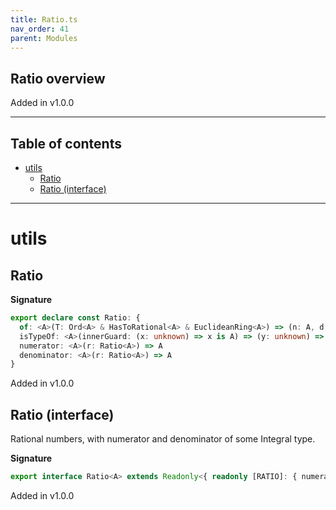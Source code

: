 ```yaml
---
title: Ratio.ts
nav_order: 41
parent: Modules
---
```


## Ratio overview

Added in v1.0.0

---

<h2 class="text-delta">Table of contents</h2>

- [utils](#utils)
  - [Ratio](#ratio)
  - [Ratio (interface)](#ratio-interface)

---

# utils

## Ratio

**Signature**

```ts
export declare const Ratio: {
  of: <A>(T: Ord<A> & HasToRational<A> & EuclideanRing<A>) => (n: A, d: NonZero<A>) => Ratio<A>
  isTypeOf: <A>(innerGuard: (x: unknown) => x is A) => (y: unknown) => y is Ratio<A>
  numerator: <A>(r: Ratio<A>) => A
  denominator: <A>(r: Ratio<A>) => A
}
```

Added in v1.0.0

## Ratio (interface)

Rational numbers, with numerator and denominator of some Integral type.

**Signature**

```ts
export interface Ratio<A> extends Readonly<{ readonly [RATIO]: { numerator: A; denominator: A } }> {}
```

Added in v1.0.0
